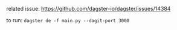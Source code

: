 related issue: https://github.com/dagster-io/dagster/issues/14384

to run: `dagster de -f main.py --dagit-port 3000`